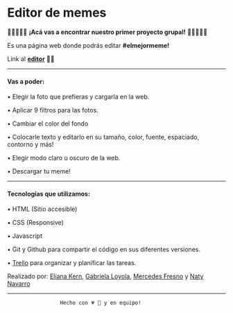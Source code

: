 # Editor de memes

👩🏼‍🤝‍👩🏻 **¡Acá vas a encontrar nuestro primer proyecto grupal!** 👩🏼‍🤝‍👩🏻

Es una página web donde podrás editar **#elmejormeme!**

Link al **[editor](https://nataliasoledadnavarro.github.io/Editor-de-Memes/)** 🏃‍♀️

---

#### Vas a poder:

• Elegir la foto que prefieras y cargarla en la web.

• Aplicar 9 filtros para las fotos.

• Cambiar el color del fondo

• Colocarle texto y editarlo en su tamaño, color, fuente, espaciado, contorno y más!

• Elegir modo claro u oscuro de la web.

• Descargar tu meme!

---

#### Tecnologías que utilizamos:

• HTML (Sitio accesible)

• CSS (Responsive)

• Javascript

• Git y Github para compartir el código en sus diferentes versiones.

• [Trello](https://trello.com/b/2O4fHEW6/tp-javascript-ada) para organizar y planificar las tareas.  

Realizado por: [Eliana Kern](https://github.com/ElianaKern), [Gabriela Loyola](https://github.com/GabytaDev), [Mercedes Fresno](https://github.com/mecha-default) y [Naty Navarro](https://github.com/Nataliasoledadnavarro)

---

                     Hecho con 💗 💪 y en equipo!
